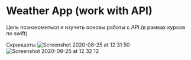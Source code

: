 # Weather App (work with API)
Цель познакомиться и изучить основы работы с API.(в рамках курсов по swift)

Скриншоты
![Screenshot 2020-08-25 at 12 31 50](https://user-images.githubusercontent.com/64494962/91159091-4006e080-e6d0-11ea-986a-14365e5979b3.png)
![Screenshot 2020-08-25 at 12 32 12](https://user-images.githubusercontent.com/64494962/91159101-4432fe00-e6d0-11ea-9128-680b74abd308.png)


